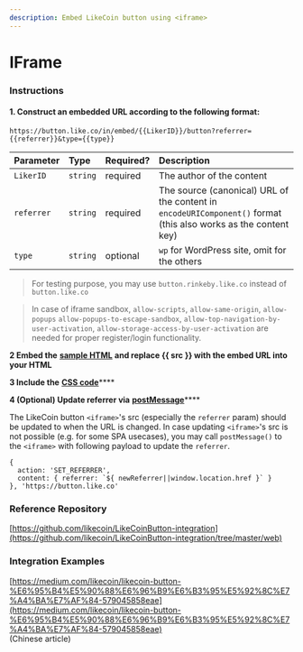 ```yaml
---
description: Embed LikeCoin button using <iframe>
---
```


# IFrame

### **Instructions**

#### **1. Construct an embedded URL according to the following format:**

```text
https://button.like.co/in/embed/{{LikerID}}/button?referrer={{referrer}}&type={{type}}
```

| Parameter | Type | Required? | Description |
| :--- | :--- | :--- | :--- |
| `LikerID` | `string` | required | The author of the content |
| `referrer` | `string` | required | The source \(canonical\) URL of the content in `encodeURIComponent()` format \(this also works as the content key\) |
| `type` | `string` | optional | `wp` for WordPress site, omit for the others |

> For testing purpose, you may use `button.rinkeby.like.co` instead of `button.like.co`

> In case of iframe sandbox, `allow-scripts`, `allow-same-origin`, `allow-popups` `allow-popups-to-escape-sandbox`, `allow-top-navigation-by-user-activation`, `allow-storage-access-by-user-activation` are needed for proper register/login functionality.

**2 Embed the** [**sample HTML**](https://github.com/likecoin/LikeCoinButton-integration/blob/master/web/index.html) **and replace {{ src }} with the embed URL into your HTML**

**3 Include the** [**CSS code**](https://github.com/likecoin/LikeCoinButton-integration/blob/master/web/style.css)\*\*\*\*

**4 \(Optional\) Update referrer via** [**postMessage**](https://github.com/likecoin/LikeCoinButton-integration/blob/master/web/postMessage.html)\*\*\*\*

The LikeCoin button `<iframe>`'s src \(especially the `referrer` param\) should be updated to when the URL is changed. In case updating `<iframe>`'s src is not possible \(e.g. for some SPA usecases\), you may call `postMessage()` to the `<iframe>` with following payload to update the `referrer`.

```text
{
  action: 'SET_REFERRER',
  content: { referrer: `${ newReferrer||window.location.href }` }
}, 'https://button.like.co'
```

### Reference Repository

[https://github.com/likecoin/LikeCoinButton-integration](https://github.com/likecoin/LikeCoinButton-integration/tree/master/web)  


### Integration Examples

[https://medium.com/likecoin/likecoin-button-%E6%95%B4%E5%90%88%E6%96%B9%E6%B3%95%E5%92%8C%E7%A4%BA%E7%AF%84-579045858eae](https://medium.com/likecoin/likecoin-button-%E6%95%B4%E5%90%88%E6%96%B9%E6%B3%95%E5%92%8C%E7%A4%BA%E7%AF%84-579045858eae)  
\(Chinese article\)

